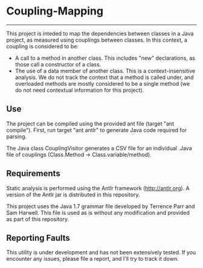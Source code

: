 # Coupling-Mapping
------------------------

This project is inteded to map the dependencies between classes in a Java project, as measured using couplings between classes. In this context, a coupling is considered to be:
 * A call to a method in another class. This includes "new" declarations, as those call a constructor of a class.
 * The use of a data member of another class.
This is a context-insensitive analysis. We do not track the context that a method is called under, and overloaded methods are mostly considered to be a single method (we do not need contextual information for this project).

Use
------------------------

The project can be compiled using the provided ant file (target "ant compile"). First, run target "ant antlr" to generate Java code required for parsing. 

The Java class CouplingVisitor generates a CSV file for an individual .Java file of couplings (Class.Method -> Class.variable/method).

Requirements
------------------------

Static analysis is performed using the Antlr framework (http://antlr.org). A version of the Antlr jar is distributed in this repository.

This project uses the Java 1.7 grammar file developed by Terrence Parr and Sam Harwell. This file is used as is without any modification and provided as part of this repository.

Reporting Faults
------------------------

This utility is under development and has not been extensively tested. If you encounter any issues, please file a report, and I'll try to track it down.

